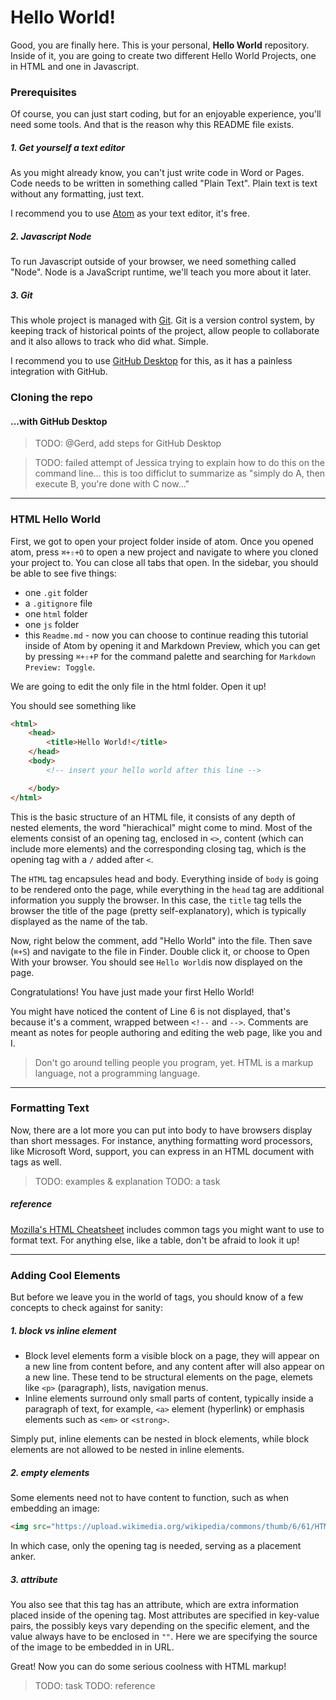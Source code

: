 # Hello World!

Good, you are finally here. This is your personal, **Hello World** repository. Inside of it, you are going to create two different Hello World Projects, one in HTML and one in Javascript.

### Prerequisites

Of course, you can just start coding, but for an enjoyable experience, you'll need some tools. And that is the reason why this README file exists.

##### 1. Get yourself a text editor
As you might already know, you can't just write code in Word or Pages. Code needs to be written in something called "Plain Text". Plain text is text without any formatting, just text.

I recommend you to use [Atom](https://atom.io/) as your text editor, it's free.

##### 2. Javascript Node
To run Javascript outside of your browser, we need something called "Node". Node is a JavaScript runtime, we'll teach you more about it later.

##### 3. Git
This whole project is managed with [Git](https://git-scm.com/). Git is a version control system, by keeping track of historical points of the project, allow people to collaborate and it also allows to track who did what. Simple.

I recommend you to use [GitHub Desktop](https://desktop.github.com/) for this, as it has a painless integration with GitHub.

### Cloning the repo

#### ...with GitHub Desktop
> TODO: @Gerd, add steps for GitHub Desktop

> TODO: failed attempt of Jessica trying to explain how to do this on the command line... this is too difficlut to summarize as "simply do A, then execute B, you're done with C now..."
<!-- #### ...with the command line
If you want to experiment with the command line, go ahead, no one's stopping you.
Search for and launch the Terminal application on you Mac, you will be greeted with Bash:

##### 1. check to make sure you have `git` installed.  
  Type the following without `$`, the dollar sign is only there to signify the beginning of a command.
  ```
  $ which git
  ```
  If anything is printed, great, you can continue. Otherwise, you will need to [install `git`](https://codeburst.io/installing-git-for-the-first-time-on-mac-osx-bf9c513af2b8) first.

##### 2. head to where you'd like to keep this project.  
  You can do so by using the `cd`,  _change directory_, command. It allows you to navigate to anywhere in the file system. 
  > note: directories are commonly refered to as folders

  Say I'd like to keep my project in `geek-force` folder in ` Docements`, I can navigate there by:
  ```
  $ cd Docements/geek-force
  ```

##### 3. Now you can clone the repository from GitHub
  

- `ls` - _prints list of files in directory_  
executing `ls`, it should print 
- `pwd` - _print working directory_, tells you where you are -->

---

### HTML Hello World

First, we got to open your project folder inside of atom. Once you opened atom, press `⌘+⇧+O` to open a new project and navigate to where you cloned your project to. You can close all tabs that open. In the sidebar, you should be able to see five things:
- one `.git` folder
- a `.gitignore` file
- one `html` folder
- one `js` folder
- this `Readme.md` - now you can choose to continue reading this tutorial inside of Atom by opening it and Markdown Preview, which you can get by pressing `⌘+⇧+P` for the command palette and searching for `Markdown Preview: Toggle`.

We are going to edit the only file in the html folder. Open it up!

You should see something like
```html
<html>
    <head>
        <title>Hello World!</title>
    </head>
    <body>
        <!-- insert your hello world after this line -->

    </body>
</html>
```

This is the basic structure of an HTML file, it consists of any depth of nested elements, the word "hierachical" might come to mind. Most of the elements consist of an opening tag, enclosed in `<>`,  content (which can include more elements) and the corresponding closing tag, which is the opening tag with a `/` added after `<`.

The `HTML` tag encapsules head and body. Everything inside of `body` is going to be rendered onto the page, while everything in the `head` tag are additional information you supply the browser. In this case, the `title` tag tells the browser the title of the page (pretty self-explanatory), which is typically displayed as the name of the tab.

Now, right below the comment, add "Hello World" into the file. Then save (`⌘+S`) and navigate to the file in Finder. Double click it, or choose to Open With your browser. You should see `Hello World`is now displayed on the page. 

Congratulations! You have just made your first Hello World!

You might have noticed the content of Line 6 is not displayed, that's because it's a comment, wrapped between `<!--` and `-->`. Comments are meant as notes for people authoring and editing the web page, like you and I.

> Don't go around telling people you program, yet. HTML is a markup language, not a programming language.

---

### Formatting Text

Now, there are a lot more you can put into body to have browsers display than short messages. For instance, anything formatting word processors, like Microsoft Word, support, you can express in an HTML document with tags as well.

> TODO: examples & explanation
> TODO: a task

##### reference
[Mozilla's HTML Cheatsheet](https://developer.mozilla.org/en-US/docs/Learn/HTML/Cheatsheet) includes common tags you might want to use to format text. For anything else, like a table, don't be afraid to look it up!

---

### Adding Cool Elements

But before we leave you in the world of tags, you should know of a few concepts to check against for sanity:

##### 1. block vs inline element
- Block level elements form a visible block on a page, they will appear on a new line from content before, and any content after will also appear on a new line. These tend to be structural elements on the page, elemets like `<p>` (paragraph), lists, navigation menus.
- Inline elements surround only small parts of content, typically inside a paragraph of text, for example, `<a>` element (hyperlink) or emphasis elements such as `<em>` or `<strong>`.

Simply put, inline elements can be nested in block elements, while block elements are not allowed to be nested in inline elements.

##### 2. empty elements
Some elements need not to have content to function, such as when embedding an image:
```html
<img src="https://upload.wikimedia.org/wikipedia/commons/thumb/6/61/HTML5_logo_and_wordmark.svg/1200px-HTML5_logo_and_wordmark.svg.png">
```
In which case, only the opening tag is needed, serving as a placement anker.

##### 3. attribute
You also see that this tag has an attribute, which are extra information placed inside of the opening tag. Most attributes are specified in key-value pairs, the possibly keys vary depending on the specific element, and the value always have to be enclosed in `""`. Here we are specifying the source of the image to be embedded in in URL. 
<!-- We can also specify location of the desired image relative from this very HTML file, if we wanted to include a file which does not exist elsewhere. -->

Great! Now you can do some serious coolness with HTML markup!

> TODO: task
> TODO: reference
